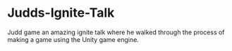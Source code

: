 Judds-Ignite-Talk
=================

Judd game an amazing ignite talk where he walked through the process of making a game using the Unity game engine.
